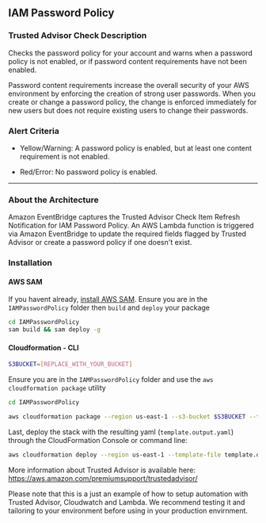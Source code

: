 ## IAM Password Policy

### Trusted Advisor Check Description


Checks the password policy for your account and warns when a password policy is not enabled, or if password content requirements have not been enabled.

Password content requirements increase the overall security of your AWS environment by enforcing the creation of strong user passwords. When you create or change a password policy, the change is enforced immediately for new users but does not require existing users to change their passwords.

### Alert Criteria

  * Yellow/Warning: A password policy is enabled, but at least one content requirement is not enabled.

  * Red/Error: No password policy is enabled.

---

### About the Architecture
 Amazon EventBridge captures the Trusted Advisor Check Item Refresh Notification for IAM Password Policy. An AWS Lambda function is triggered via Amazon EventBridge to update the required fields flagged by Trusted Advisor or create a password policy if one doesn't exist.


### Installation

#### AWS SAM
If you havent already, [install AWS SAM](https://docs.aws.amazon.com/serverless-application-model/latest/developerguide/install-sam-cli.html). Ensure you are in the `IAMPasswordPolicy` folder then `build` and `deploy` your package

```bash
cd IAMPasswordPolicy
sam build && sam deploy -g
```

#### Cloudformation - CLI
```bash
S3BUCKET=[REPLACE_WITH_YOUR_BUCKET]
```

Ensure you are in the `IAMPasswordPolicy` folder and use the `aws cloudformation package` utility

```bash
cd IAMPasswordPolicy

aws cloudformation package --region us-east-1 --s3-bucket $S3BUCKET --template template.yaml --output-template-file template.output.yaml
```
Last, deploy the stack with the resulting yaml (`template.output.yaml`) through the CloudFormation Console or command line:

```bash
aws cloudformation deploy --region us-east-1 --template-file template.output.yaml --stack-name iam-password-policy --capabilities CAPABILITY_NAMED_IAM
```


More information about Trusted Advisor is available here: https://aws.amazon.com/premiumsupport/trustedadvisor/

Please note that this is a just an example of how to setup automation with Trusted Advisor, Cloudwatch and Lambda. We recommend testing it and tailoring to your environment before using in your production envirnment.

